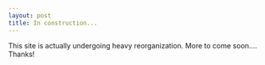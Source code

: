 ```yaml
---
layout: post
title: In construction...
---
```


This site is actually undergoing heavy reorganization. More to come soon....
Thanks!
